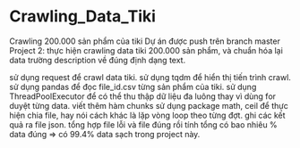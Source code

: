 # Crawling_Data_Tiki
Crawling 200.000 sản phẩm của tiki
Dự án được push trên branch master
Project 2: thực hiện crawling data tiki 200.000 sản phẩm, và chuẩn hóa lại data trường description về đúng định dạng text.

sử dụng request để crawl data tiki.
sử dụng tqdm để hiển thị tiến trình crawl.
sử dụng pandas để đọc file_id.csv từng sản phẩm của tiki.
sử dụng ThreadPoolExecutor để có thể thu thập dữ liệu đa luông thay vì dùng for duyệt từng data.
viết thêm hàm chunks sử dụng package math, ceil để thực hiện chia file, hay nói cách khác là lặp vòng loop theo từng đợt.
ghi các kết quả ra file json.
tổng hợp file lỗi và file đúng rồi tính tổng có bao nhiêu % data đúng => có 99.4% data sạch trong project này.
